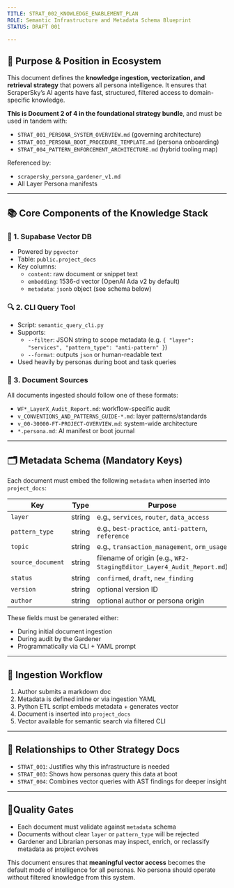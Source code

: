```yaml
---
TITLE: STRAT_002_KNOWLEDGE_ENABLEMENT_PLAN
ROLE: Semantic Infrastructure and Metadata Schema Blueprint
STATUS: DRAFT 001

---
```


## 🧭 Purpose & Position in Ecosystem
This document defines the **knowledge ingestion, vectorization, and retrieval strategy** that powers all persona intelligence. It ensures that ScraperSky’s AI agents have fast, structured, filtered access to domain-specific knowledge.

**This is Document 2 of 4 in the foundational strategy bundle**, and must be used in tandem with:
- `STRAT_001_PERSONA_SYSTEM_OVERVIEW.md` (governing architecture)
- `STRAT_003_PERSONA_BOOT_PROCEDURE_TEMPLATE.md` (persona onboarding)
- `STRAT_004_PATTERN_ENFORCEMENT_ARCHITECTURE.md` (hybrid tooling map)

Referenced by:
- `scrapersky_persona_gardener_v1.md`
- All Layer Persona manifests

---

## 📚 Core Components of the Knowledge Stack
### 🔢 1. Supabase Vector DB
- Powered by `pgvector`
- Table: `public.project_docs`
- Key columns:
  - `content`: raw document or snippet text
  - `embedding`: 1536-d vector (OpenAI Ada v2 by default)
  - `metadata`: `jsonb` object (see schema below)

### 🔍 2. CLI Query Tool
- Script: `semantic_query_cli.py`
- Supports:
  - `--filter`: JSON string to scope metadata (e.g. `{ "layer": "services", "pattern_type": "anti-pattern" }`)
  - `--format`: outputs `json` or human-readable text
- Used heavily by personas during boot and task queries

### 🧠 3. Document Sources
All documents ingested should follow one of these formats:
- `WF*_LayerX_Audit_Report.md`: workflow-specific audit
- `v_CONVENTIONS_AND_PATTERNS_GUIDE-*.md`: layer patterns/standards
- `v_00-30000-FT-PROJECT-OVERVIEW.md`: system-wide architecture
- `*.persona.md`: AI manifest or boot journal

---

## 🗂️ Metadata Schema (Mandatory Keys)
Each document must embed the following `metadata` when inserted into `project_docs`:

| Key | Type | Purpose |
|-----|------|---------|
| `layer` | string | e.g., `services`, `router`, `data_access` |
| `pattern_type` | string | e.g., `best-practice`, `anti-pattern`, `reference` |
| `topic` | string | e.g., `transaction_management`, `orm_usage` |
| `source_document` | string | filename of origin (e.g., `WF2-StagingEditor_Layer4_Audit_Report.md`) |
| `status` | string | `confirmed`, `draft`, `new_finding` |
| `version` | string | optional version ID |
| `author` | string | optional author or persona origin |

These fields must be generated either:
- During initial document ingestion
- During audit by the Gardener
- Programmatically via CLI + YAML prompt

---

## 🔁 Ingestion Workflow
1. Author submits a markdown doc
2. Metadata is defined inline or via ingestion YAML
3. Python ETL script embeds metadata + generates vector
4. Document is inserted into `project_docs`
5. Vector available for semantic search via filtered CLI

---

## 🧩 Relationships to Other Strategy Docs
- `STRAT_001`: Justifies why this infrastructure is needed
- `STRAT_003`: Shows how personas query this data at boot
- `STRAT_004`: Combines vector queries with AST findings for deeper insight

---

## 🚦Quality Gates
- Each document must validate against `metadata` schema
- Documents without clear `layer` or `pattern_type` will be rejected
- Gardener and Librarian personas may inspect, enrich, or reclassify metadata as project evolves

This document ensures that **meaningful vector access** becomes the default mode of intelligence for all personas. No persona should operate without filtered knowledge from this system.


